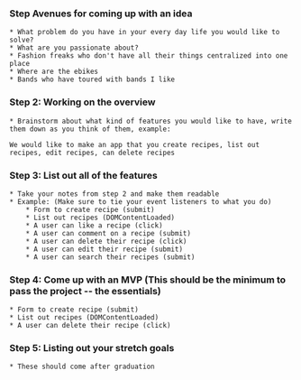 ### Step Avenues for coming up with an idea
    * What problem do you have in your every day life you would like to solve?
    * What are you passionate about?
    * Fashion freaks who don't have all their things centralized into one place
    * Where are the ebikes
    * Bands who have toured with bands I like

### Step 2: Working on the overview
    * Brainstorm about what kind of features you would like to have, write them down as you think of them, example: 

    We would like to make an app that you create recipes, list out recipes, edit recipes, can delete recipes

### Step 3: List out all of the features
    * Take your notes from step 2 and make them readable
    * Example: (Make sure to tie your event listeners to what you do)
        * Form to create recipe (submit)
        * List out recipes (DOMContentLoaded)
        * A user can like a recipe (click)
        * A user can comment on a recipe (submit)
        * A user can delete their recipe (click)
        * A user can edit their recipe (submit)
        * A user can search their recipes (submit)

### Step 4: Come up with an MVP (This should be the minimum to pass the project -- the essentials)
    * Form to create recipe (submit)
    * List out recipes (DOMContentLoaded)
    * A user can delete their recipe (click)

### Step 5: Listing out your stretch goals
    * These should come after graduation
    